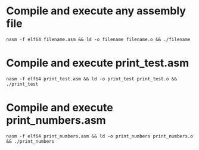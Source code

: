 # Compile and execute any assembly file
```nasm -f elf64 filename.asm && ld -o filename filename.o && ./filename```

# Compile and execute print_test.asm
```nasm -f elf64 print_test.asm && ld -o print_test print_test.o && ./print_test```

# Compile and execute print_numbers.asm
```nasm -f elf64 print_numbers.asm && ld -o print_numbers print_numbers.o && ./print_numbers```
